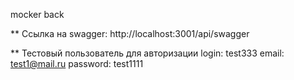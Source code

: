 mocker back

** Ссылка на swagger: http://localhost:3001/api/swagger

** Тестовый пользователь для авторизации
login: test333
email: test1@mail.ru
password: test1111